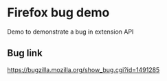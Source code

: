 # Firefox bug demo
Demo to demonstrate a bug in extension API
## Bug link
https://bugzilla.mozilla.org/show_bug.cgi?id=1491285
